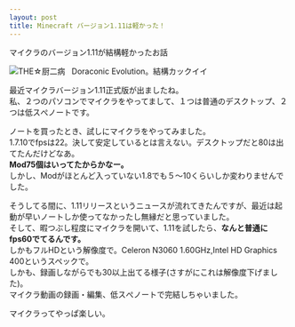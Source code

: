 ```yaml
---
layout: post
title: Minecraft バージョン1.11は軽かった！
---
```


マイクラのバージョン1.11が結構軽かったお話

![THE☆厨二病](http://i.imgur.com/UhJlsC3.png "THE☆厨二病")  
Doraconic Evolution。結構カックイイ

<!-- admax -->
<script src="//adm.shinobi.jp/s/ac98ee5447737acd66f3abf9f3fde1a2"></script>
<!-- admax -->
 
最近マイクラバージョン1.11正式版が出ましたね。  
私、２つのパソコンでマイクラをやってまして、１つは普通のデスクトップ、２つは低スぺノートです。

ノートを買ったとき、試しにマイクラをやってみました。  
1.7.10でfpsは22。決して安定しているとは言えない。デスクトップだと80は出てたんだけどなあ。  
**Mod75個はいってたからかなー。**  
しかし、Modがほとんど入っていない1.8でも５～10くらいしか変わりませんでした。

そうしてる間に、1.11リリースというニュースが流れてきたんですが、最近は起動が早いノートしか使ってなかったし無縁だと思っていました。<br>
そして、暇つぶし程度にマイクラを開いて、1.11を試したら、**なんと普通にfps60でてるんです。**<br>
しかもフルHDという解像度で。Celeron N3060 1.60GHz,Intel HD Graphics 400というスペックで。<br>
しかも、録画しながらでも30以上出てる様子(さすがにこれは解像度下げました)。<br>
マイクラ動画の録画・編集、低スぺノートで完結しちゃいました。

<!-- admax -->
<script src="//adm.shinobi.jp/s/ac98ee5447737acd66f3abf9f3fde1a2"></script>
<!-- admax -->

マイクラってやっぱ楽しい。
